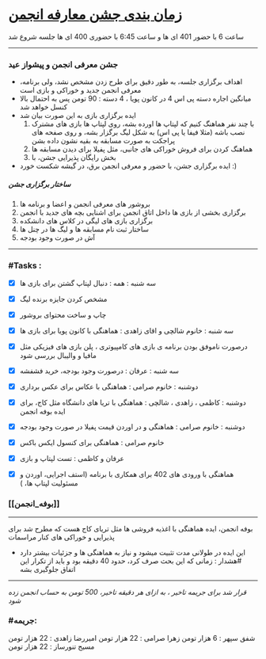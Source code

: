 # [زمان بندی جشن معارفه انجمن ](یک_روز_با_انجمن.md)


ساعت 6 با حضور 401 ای ها و ساعت 6:45 با حضوری 400 ای ها جلسه شروع شد

---
### جشن معرفی انجمن و پیشواز عید

* اهداف برگزاری جلسه، به طور دقیق برای طرح زدن مشخص نشد، ولی برنامه، معرفی انجمن جدید و خوراکی و بازی است
* میانگین اجاره دسته پی اس 4 در کانون پویا ، 4 دسته : 90 تومن پس به احتمال بالا کنسل خواهد شد
* ایده برگزاری بازی به این صورت بیان شد
	1. با چند نفر هماهنگ کنیم که لپتاپ ها اورده بشه، روی لپتاپ ها بازی های مشترک نصب باشه (مثلا فیفا یا پی اس)
	   به شکل لیگ برگزار بشه، و روی صفحه های پراجکت به صورت مسابقه به بقیه نشون داده بشن
	2. هماهنگ کردن برای فروش خوراکی های جانبی، مثل پفیلا برای دیدن مسابقه ها
	3. بخش رایگان پذیرایی جشن، با 
* ایده برگزاری جشن، با حضور و معرفی انجمن برق، در گیشه شکست خورد :)
##### ساختار برگزاری جشن
1. بروشور های معرفی انجمن و اعضا و برنامه ها
2. برگزاری بخشی از بازی ها داخل اتاق انجمن برای اشنایی بچه های جدید با انجمن
4. برگزاری بازی های لیگی در کلاس های دانشکده
5. ساختار ثبت نام مسابقه ها و لیگ ها در چنل ها 
6. آش در صورت وجود بودجه


---
### #Tasks  :

- [x] سه شنبه : همه : دنبال لپتاپ گشتن برای بازی ها
- [x] مشخص کردن جایزه برنده لیگ
- [x] چاپ و ساخت محتوای بروشور 
- [x] سه شنبه : خانوم شالچی و اقای زاهدی : هماهنگی با کانون پویا برای بازی ها
- [x] درصورت ناموفق بودن برنامه ی بازی های کامپیوتری ، پلن بازی های فیزیکی مثل مافیا و والیبال بررسی شود
- [x] سه شنبه : عرفان : درصورت وجود بودجه، خرید فشفشه
- [x] دوشنبه : خانوم صرامی : هماهنگی با عکاس برای عکس برداری
- [x] دوشنبه : کاظمی ، زاهدی ، شالچی : هماهنگی با تریا های دانشگاه مثل کاج، برای ایده بوفه انجمن
- [x] دوشنبه : خانوم صرامی : هماهنگی و در اوردن قیمت پفیلا در صورت وجود بودجه
- [x] خانوم صرامی : هماهنگی برای کنسول ایکس باکس
- [x] عرفان و کاظمی : تست لپتاپ و بازی 
- [x] هماهنگی با ورودی های 402 برای همکاری با برنامه (استف اجرایی، اوردن و مسئولیت لپتاپ ها، )


### [[بوفه_انجمن]]
---
بوفه انجمن، ایده هماهنگی با اغذیه فروشی ها مثل تریای کاج هست که مطرح شد برای پذیرایی و خوراکی های کنار مراسمات
* این ایده در طولانی مدت تثبیت میشود و نیاز به هماهنگی ها و جزئیات بیشتر دارد
#هشدار : زمانی که این بحث صرف کرد، حدود 40 دقیقه بود و باید از تکرار این اتفاق جلوگیری بشه


---
*قرار شد برای جریمه تاخیر ، به ازای هر دقیقه تاخیر، 500 تومن به حساب انجمن زده شود*

### #جریمه:
شفق سپهر : 6 هزار تومن
زهرا صرامی : 22 هزار تومن
امیررضا زاهدی : 22 هزار تومن
مسیح تنورساز : 22 هزار تومن